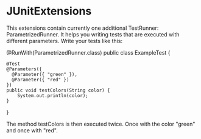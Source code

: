 JUnitExtensions
===============

This extensions contain currently one additional TestRunner: ParametrizedRunner. It helps you writing tests that are executed with different parameters.
Write your tests like this:

@RunWith(ParametrizedRunner.class)
public class ExampleTest {
	
	@Test
	@Parameters({ 
	  @Parameter({ "green" }), 
	  @Parameter({ "red" })
    })
	public void testColors(String color) {
		System.out.println(color);
	}
}

The method testColors is then executed twice. Once with the color "green" and once with "red".
